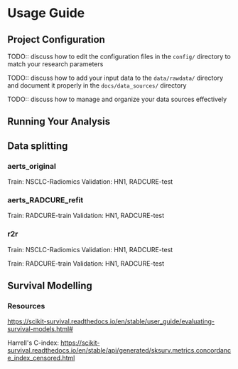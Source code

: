 # Usage Guide

## Project Configuration

TODO:: discuss how to edit the configuration files in the `config/` directory to match your research parameters

TODO:: discuss how to add your input data to the `data/rawdata/` directory and document it properly in the `docs/data_sources/` directory

TODO:: discuss how to manage and organize your data sources effectively

## Running Your Analysis



## Data splitting
### aerts_original
Train: NSCLC-Radiomics
Validation: HN1, RADCURE-test

### aerts_RADCURE_refit
Train: RADCURE-train
Validation: HN1, RADCURE-test

### r2r
Train: NSCLC-Radiomics
Validation: HN1, RADCURE-test

Train: RADCURE-train
Validation: HN1, RADCURE-test


## Survival Modelling
### Resources
https://scikit-survival.readthedocs.io/en/stable/user_guide/evaluating-survival-models.html#

Harrell's C-index: https://scikit-survival.readthedocs.io/en/stable/api/generated/sksurv.metrics.concordance_index_censored.html
